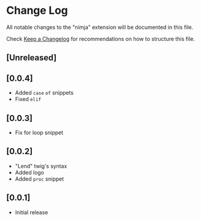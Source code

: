 # Change Log

All notable changes to the "nimja" extension will be documented in this file.

Check [Keep a Changelog](http://keepachangelog.com/) for recommendations on how to structure this file.

## [Unreleased]

## [0.0.4]
- Added `case`  `of` snippets
- Fixed `elif`

## [0.0.3]
- Fix for loop snippet

## [0.0.2]
- "Lend" twig's syntax
- Added logo
- Added `proc` snippet

## [0.0.1]
- Initial release